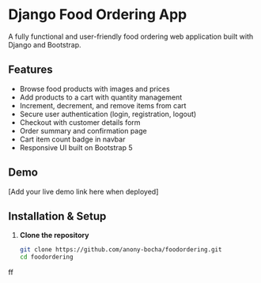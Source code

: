 # Django Food Ordering App

A fully functional and user-friendly food ordering web application built with Django and Bootstrap.

## Features

- Browse food products with images and prices  
- Add products to a cart with quantity management  
- Increment, decrement, and remove items from cart  
- Secure user authentication (login, registration, logout)  
- Checkout with customer details form  
- Order summary and confirmation page  
- Cart item count badge in navbar  
- Responsive UI built on Bootstrap 5  

## Demo

[Add your live demo link here when deployed]

## Installation & Setup

1. **Clone the repository**

   ```bash
   git clone https://github.com/anony-bocha/foodordering.git
   cd foodordering
ff
